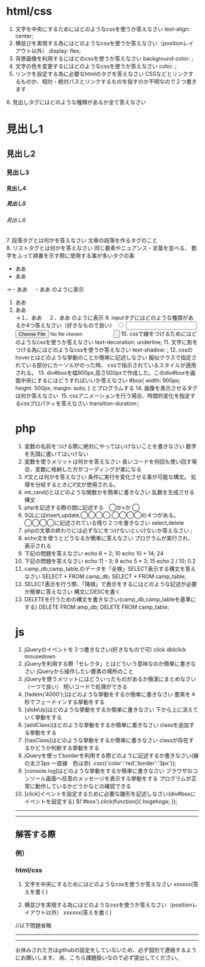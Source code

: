 # html/css
1. 文字を中央にするためにはどのようなcssを使うか答えなさい
  text-align: center;
2. 横並びを実現する為にはどのようなcssを使うか答えなさい（positionレイアウト以外）
  display: flex;
3. 背景画像を利用するにはどのcssを使うか答えなさい
  background-color: ;
4. 文字の色を変更するにはどのようなcssを使うか答えなさい
  color: ;
5. リンクを設定する為に必要なhtmlのタグを答えなさい
  CSSなどとリンクするものか、相対・絶対パスとリンクするものを指すのか不明なので２つ書きます
  <link rel="stylesheet" href="/css/master.css">
<a href="#"></a>
6. 見出しタグにはどのような種類があるか全て答えなさい
  <h1>見出し1</h1>
  <h2>見出し2</h2>
  <h3>見出し3</h3>
  <h4>見出し4</h4>
  <h5>見出し5</h5>
  <h6>見出し6</h6>
7. 段落タグとは何かを答えなさい
  文章の段落を作るタグのこと
  <br>
8. リストタグとは何かを答えなさい
  同じ要素やニュアンス・言葉を並べる、
  数字をふって順番を示す際に使用する事が多いタグの事
  <ul>
  <li>ああ</li>
  <li>ああ</li>
  </ul>
    →・ああ
    　・ああ
    のように表示
  <ol>
  <li>ああ</li>
  <li>ああ</li>
    →１、ああ
    　２、ああ
    のように表示
9. inputタグにはどのような種類があるか4つ答えなさい（好きなもので良い）
  <input type="radio" name="" value="">
  <input type="password" name="" value="">
  <input type="file" name="" value="">
  <input type="submit" name="" value="">
10. cssで線をつけるためにはどのようなcssを使うか答えなさい
  text-decoration: underline;
11. 文字に影をつける為にはどのようなcssを使うか答えなさい
  text-shadow: ;
12. cssのhoverとはどのような挙動のことか簡単に記述しなさい
  擬似クラスで指定されている部分にカーソルがのった時、
  cssで指示されているスタイルが適用される。
13. div#boxを幅900px,高さ500pxで作成した。このdiv#boxを画面中央にするにはどうすればいいか答えなさい
  #box{
    width: 900px;
    height: 500px;
    margin: auto;
  }
  とプログラムする
14. 画像を表示させるタグは何か答えなさい
  <img src="" alt="">
15. cssアニメーションを行う場合、時間的変化を指定するcssプロパティを答えなさい
  transition-duration:;

# php
1. 変数の名前をつける際に絶対にやってはいけないことを書きなさい
  数字を先頭に書いてはいけない
2. 変数を使うメリットは何かを答えなさい
  長いコードを何回も使い回す場合、変数に格納した方がコーディングが楽になる
3. if文とは何かを答えなさい
  条件に実行を変化させる事が可能な構文。
  処理を分岐するときにif文が使用される。
4. mt_rand()とはどのような関数かを簡単に書きなさい
  乱数を生成させる構文
5. phpを記述する際<?php ?>の間に記述する　◯か×か
  ◯
6. SQLにはinsert,update,◯◯◯◯,◯◯◯◯の４つがある。◯◯◯◯に記述されている残り２つを書きなさい
  select,delete
7. phpの文章の終わりには必ずなにをつけないといけないか答えなさい
  ;
8. echo文を使うとどうなるか簡単に答えなさい
  プログラムが実行され、表示される
9. 下記の問題を答えなさい
  echo 8 + 2;
    10
  echo 10 + 14;
  24
10. 下記の問題を答えなさい
  echo 11 - 3;
    8
  echo 5 * 3;
    15
  echo 2 / 10;
    0.2
11. camp_db,camp_table,のデータを「全検」SELECT表示する構文を答えなさい
  SELECT * FROM camp_db;
  SELECT * FROM camp_table;
12. SELECT表示を行う際、「降順」で表示をするにはどのような記述が必要か簡単に答えなさい
  構文にDESCを書く
13. DELETEを行うための構文を書きなさい(camp_db,camp_tableを基準にする)
  DELETE FROM amp_db;
  DELETE FROM camp_table;

# js
1. jQueryのイベントを３つ書きなさい(好きなもので可)
  click
  dblclick
  mousedown
2. jQueryを利用する際「セレクタ」とはどういう意味なのか簡単に書きなさい
  jQueryから操作したい要素の場所のこと
3. jQueryを使うメリットにはどういったものがあるか簡潔にまとめなさい（一つで良い）
  短いコードで処理ができる
4. [fadeIn('4000');]はどのような挙動をするか簡単に書きなさい
  要素を４秒でフェードインする挙動をする
5. [slideUp]はどのような挙動をするか簡単に書きなさい
  下から上に消えていく挙動をする
6. [addClass]はどのような挙動をするか簡単に書きなさい
  classを追加する挙動をする
7. [hasClass]はどのような挙動をするか簡単に書きなさい
  classが存在するかどうか判断する挙動をする
8. jQueryを使ってborderを利用する際どのように記述するか書きなさい(線の太さ3px 一直線　色は赤)
  .css({'color':'red','border':'3px'});
9. [console.log]はどのような挙動をするか簡単に書きなさい
  ブラウザのコンソール画面へ任意のメッセージを表示する挙動をする
  プログラムが正常に動作しているかどうかなどの確認できる
10. [click]イベントを設定するために必要な雛形を記述しなさい(div#boxにイベントを設定する)
  $('#box').click(function(){
       hogehoge;
  });
___
___
## 解答する際
### 例）

### html/css
1. 文字を中央にするためにはどのようなcssを使うか答えなさい
xxxxxx(答えを書く)

2. 横並びを実現する為にはどのようなcssを使うか答えなさい（positionレイアウト以外）
xxxxxx(答えを書く)

//以下問題省略

___
___
お休みされた方はgithubの設定をしていないため、必ず個別で連絡するようにお願いします。
尚、こちら課題扱いなので必ず提出してください。
